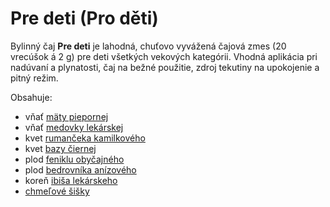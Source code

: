 Pre deti (Pro děti)
===================

Bylinný čaj **Pre deti** je lahodná, chuťovo vyvážená čajová zmes (20 vrecúšok á
2 g) pre deti všetkých vekových kategórii. Vhodná aplikácia pri nadúvaní a
plynatosti, čaj na bežné použitie, zdroj tekutiny na upokojenie a pitný režim.

Obsahuje:

* vňať [mäty piepornej](/bylinky/mata-pieporna/)
* vňať [medovky lekárskej](/bylinky/medovka-lekarska/)
* kvet [rumančeka kamilkového](/bylinky/rumancek-kamilkovy/)
* kvet [bazy čiernej](/bylinky/baza-cierna/)
* plod [feniklu obyčajného](/bylinky/fenikel-obycajny/)
* plod [bedrovníka anízového](/bylinky/bedrovnik-anizovy/)
* koreň [ibiša lekárskeho](/bylinky/ibis-lekarsky/)
* [chmeľové šišky](/bylinky/chmel-obycajny/)
